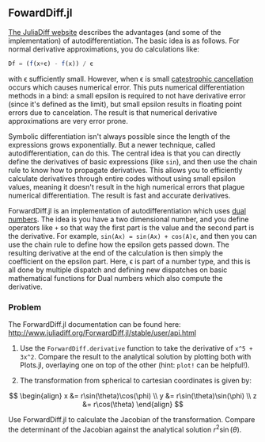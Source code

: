 
## FowardDiff.jl

[The JuliaDiff website](http://www.juliadiff.org/) describes the advantages (and some of the implementation) of autodifferentiation. The basic idea is as follows. For normal derivative approximations, you do calculations like:

```julia
Df = (f(x+ϵ) - f(x)) / ϵ
```

with ϵ sufficiently small. However, when ϵ is small [catestrophic cancellation](https://en.wikipedia.org/wiki/Loss_of_significance) occurs which causes numerical error. This puts numerical differentiation methods in a bind: a small epsilon is required to not have derivative error (since it's defined as the limit), but small epsilon results in floating point errors due to cancelation. The result is that numerical derivative approximations are very error prone.

Symbolic differentiation isn't always possible since the length of the expressions grows exponentially. But a newer technique, called autodifferentiation, can do this. The central idea is that you can directly define the derivatives of basic expressions (like `sin`), and then use the chain rule to know how to propagate derivatives. This allows you to efficiently calculate derivatives through entire codes without using small epsilon values, meaning it doesn't result in the high numerical errors that plague numerical differentiation. The result is fast and accurate derivatives.

ForwardDiff.jl is an implementation of autodifferentiation which uses [dual numbers](https://en.wikipedia.org/wiki/Dual_number).  The idea is you have a two dimensional number, and you define operators like `+` so that way the first part is the value and the second part is the derivative. For example, `sin(Ax) = sin(Ax) + cos(A)ϵ`, and then you can use the chain rule to define how the epsilon gets passed down. The resulting derivative at the end of the calculation is then simply the coefficient on the epsilon part. Here, ϵ is part of a number type, and this is all done by multiple dispatch and defining new dispatches on basic mathematical functions for Dual numbers which also compute the derivative.

### Problem

The ForwardDiff.jl documentation can be found here: http://www.juliadiff.org/ForwardDiff.jl/stable/user/api.html

1. Use the `ForwardDiff.derivative` function to take the derivative of `x^5 + 3x^2`. Compare the result to the analytical solution by plotting both with Plots.jl, overlaying one on top of the other (hint: `plot!` can be helpful!).

2. The transformation from spherical to cartesian coordinates is given by:

$$
\begin{align}
x &= r\sin(\theta)\cos(\phi) \\
y &= r\sin(\theta)\sin(\phi) \\
z &= r\cos(\theta)
\end{align}
$$

Use ForwardDiff.jl to calculate the Jacobian of the transformation. Compare the determinant of the Jacobian against the analytical solution $r^2 \sin(\theta)$.
